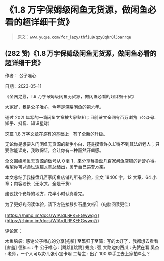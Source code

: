 # 《1.8 万字保姆级闲鱼无货源，做闲鱼必看的超详细干货》

> 原文：[`www.yuque.com/for_lazy/thfiu8/qzy0qbr0l3oarrqe`](https://www.yuque.com/for_lazy/thfiu8/qzy0qbr0l3oarrqe)



## (282 赞)《1.8 万字保姆级闲鱼无货源，做闲鱼必看的超详细干货》 

作者： 公子唯心 

日期：2023-05-11 

《全网之最，1.8 万字保姆级闲鱼无货源，做闲鱼必看的超详细干货》 

大家好，我是公子唯心，今年是深耕闲鱼的第六年。 

通过 2021 年写的一篇闲鱼文章被大家熟知；目前该文全网有百万浏览（公众号、知乎、抖音、知识星球） 

这篇 1.8 万字文章在原有的基础上，有了全新的升级。 

无论你是想要入门闲鱼无货源的新手小白，还是摸索许久却得不到其法的老人；只要你能读完，我敢保证，会让你有一种豁然开朗感。 

全文围绕闲鱼无货源的做号从 0 到 1，来分享我操盘几百家闲鱼店铺的运营心得。希望你可以通过这篇文章总结出，属于自己运营方案。 

本文总结了我操盘几百家闲鱼店铺的所有经验，全文 18400 字，12 大章，64 小章；内容较长（无水文，全是干货） 

建议找个安静的地方，花半小时认真看完。 

为了更好的阅读体验，请下方链接移步石墨文档👇（电脑阅读更佳） 

[https://shimo.im/docs/WlArdLRPKEFGwwq2/](https://shimo.im/docs/WlArdLRPKEFGwwq2/) 

评论区： 

木鱼脑袋 : 感谢公子唯心的分享[抱拳] 至繁归于至简 : 写的太好了，我都想去看看[害羞] 德和💤 : 牛 公子唯心 : [跳跳][跳跳] 蜕变 : 强 大路边的西瓜 : 先赞在看 吴杰 : 老师，一个人可以办几张小宝卡啊 二帮主 : 出了 100 单手工去上家拍单么？